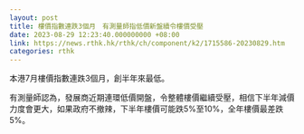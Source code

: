 ```yaml
---
layout: post
title: 樓價指數連跌3個月　有測量師指低價新盤續令樓價受壓
date: 2023-08-29 12:23:40.000000000 +08:00
link: https://news.rthk.hk/rthk/ch/component/k2/1715586-20230829.htm
categories: rthk
---
```


本港7月樓價指數連跌3個月，創半年來最低。

有測量師認為，發展商近期連環低價開盤，令整體樓價繼續受壓，相信下半年減價力度會更大，如果政府不撤辣，下半年樓價可能跌5%至10%，全年樓價最差跌5%。
